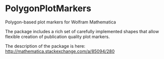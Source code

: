 # PolygonPlotMarkers
Polygon-based plot markers for Wolfram Mathematica

The package includes a rich set of carefully implemented shapes that allow flexible creation of publication quality plot markers.

The description of the package is here: http://mathematica.stackexchange.com/a/85094/280
